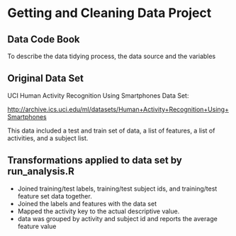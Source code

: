 # Getting and Cleaning Data Project

## Data Code Book
To describe the data tidying process, the data source and the variables

## Original Data Set

UCI Human Activity Recognition Using Smartphones Data Set:

http://archive.ics.uci.edu/ml/datasets/Human+Activity+Recognition+Using+Smartphones

This data included a test and train set of data, a list of features, a list of activities, and a subject list.

## Transformations applied to data set by run_analysis.R

- Joined training/test labels, training/test subject ids, and training/test feature set data together.
- Joined the labels and features with the data set
- Mapped the activity key to the actual descriptive value.
- data was grouped by activity and subject id and reports the average feature value
